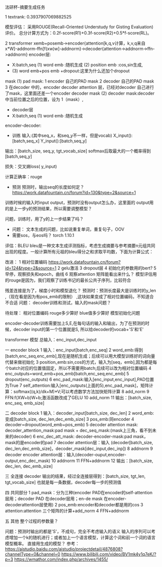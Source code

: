 法研杯-摘要生成任务

1 textrank:
0.3937907069882525


模型评估：
采用ROUGE(Recall-Oriented Understudy for Gisting Evaluation)评价。
总分计算方式为：0.2f-score(R1)+0.3f-score(R2)+0.5*f-score(RL)。

2 transformer
xemb+posemb->encoder{attention[k,q,v计算，k,v,q来自x*W]-addnorm-ffn[f(xw)w]-addnorm}->decoder{attention->addnorm->ffn->addnorm}
encoder层:
- X:batch,seq
  (1) word emb :随机生成
  (2) position emb :cos,sin生成,
- (3) word emb+pos emb +dropout:这里为什么还加个dropout


mask
(1) pad mask:
   1 encoder 自己的PAD mask
   2 decoder 自己的PAD mask
   3 在decoder 中的，encoder decoder attention 层，已经对decoder 自己进行了mask，这里面还差一个encoder decoder mask
(2) decoder mask:decoder 中当前位置之后的位置，设为 1（mask）,

- decoder层
- X:batch,seq
  (1) word emb :随机生成


encoder-decoder:

- 训练
输入:(其中seq_x，和seq_y不一样，但是vocab)
X_input():[batch,seq_x]
Y_input():[batch,seq_y]

输出：[batch_size, seq_y, tgt_vocab_size] softmax后取最大的一个概率得到 [batch,seq_y]

损失：交叉熵loss( y_input)

计算正确率：rouge

- 预测
预测时，输出seq的长度如何定？
https://work.datafountain.cn/forum?id=130&type=2&source=1
  
训练时候的输入时input output，预测时没有output怎么办，这里面的
output用的是上一步y的预测结果，所以需要调整模型？


问题，训练时，用了y的上一步结果了吗？
- 问题：
文本生成的问题，比如说重复单词，重复句子，OOV
- 需要sos，与eos吗？
torch	1.10.1

评估：BLEU bleu是一种文本生成评测指标，考虑生成摘要与参考摘要n元组共同出现的程度。一般计算所有元祖的bleu得分之和求取平均数，下面为计算公式：

改进：
1 相对位置编码
https://work.datafountain.cn/forum?id=124&type=2&source=1
2 gelu激活
3 dropout层
4 初始化的参数用的bert?
5 早停，观察损失和epoch，曲线
6 观察attention 矩阵能看出来什么？
模型评估用的rouge是因为，我们观察了训练书记的最长公共子序列，比较符合

残差连接是为了，梯度小时和模型退化？
预测时：预测长度最大是训练时的y_len ,（现在看是因为有pos_emb的限制）
,这块如果变成了相对位置编码，不知道合不合适
问题：
decoder训练和测试，输入的mask问题？

待处理：
相对位置编码
rouge多少算好
blue值多少算好
模型初始化问题

encoder-decoder训练需要加上S,E,在每句话的输入和输出，为了在预测的时候，decoder
input的第一个位置就是S,
所以给decoder的vocab+'S'和'E'

transformer 模型
总输入：enc_input,dec_input

一 encoder block
1 输入：enc_input[batch,enc_seq]
2 word_emb:得到[batch,enc_seq,enc_emb],现在是随机生成；后续可以用大模型训练好的词向量代替来做初始化
3 position_emb:sin,cos的方式，输入为[seq，emb],因为都是每个batch对应的位置值固定，所以不需要用batch;后续可以改为相对位置编码
4 enc_outputs=word_emb+pos_emb[batch,enc_seq,enc_emb]
5 dropout(enc_outputs)
6 enc_pad_mask:输入[enc_input,enc_input],PAD位置为True
7 self_attention:输入[enc_outputs(上面的5),enc_pad_mask]，矩阵计算：softmax((q,k)/dk+M)*V;可以考虑数学方法加快矩阵计算
8 add_norm
9 FFN:f(XW+b)W+b;激活函数改成了GELU
10 add_norm
11 输出：[batch_size, enc_seq, emb_size]

二 decoder block
1 输入：decoder_input[batch_size, dec_len]
2 word_emb:变成[batch_size, dec_len,dec_emb_size]
3 pos_emb:同encoder
4 decoder=dropout(word_emb+pos_emb)
5 decoder attention mask:
decoder_attention_mask:pad mask + dec_seq_mask:(mask上三角，看不到未来的decoder)
6 enc_dec_att_mask:
decoder-encoder-mask:pad mask，mask的是encoder的pad
7 decoder attention层：输入 (decoder[batch_size, dec_len,dec_emb_size]，decoder_mask[dec_input,dec_inp])
8 addnorm
9 decoder encoder attention层：输入(decoder-ouput,encoder-output,enc_dec_mask)
10 addnorm
11 FFN+addnorm
12 输出：[batch_size, dec_len, dec_emb_size]

三 全连接
decoder 输出的结果，经过全连接层得到：[batch_size, tgt_len, tgt_vocab_size]
也就是每一条数据，decoder每一步的预测值

四 共同部分
1 pad_mask：分为三种(encoder PAD在encoder的self-attention 层用；decoder PAD 在decoder层用；en-de mask 在encoder-decoderattention层使用)
2 pos_emb:encoder和decoder都是用的cos
3 attention:attention 三个矩阵的计算+add_norm
4 FFN+addnorm

五 其他
整个过程的参数量？

问题：预测时输出的都是'S'，不成句，完全不考虑输入的语义
输入的序列可以考虑增加一个k的随机进行；或者加上一个语言模型，计算这个词和前一个词的语言模型概率。
直接用生成的模型？
参考：https://aistudio.baidu.com/aistudio/projectdetail/4876808?channelType=0&channel=0
https://www.bilibili.com/video/BV1mk4y1q7eK/?p=3
https://wmathor.com/index.php/archives/1455/